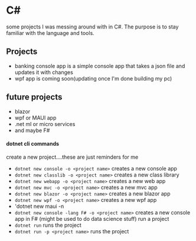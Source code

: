 # C#
some projects I was messing around with in C#. The purpose is to stay familiar with the language and tools.

## Projects
- banking console app is a simple console app that takes a json file and updates it with changes
- wpf app is coming soon(updating once I'm done building my pc)
## future projects
- blazor
- wpf or MAUI app
- .net ml or micro services
- and maybe F# 

#### dotnet cli commands
create a new project....these are just reminders for me
- `dotnet new console -o <project name>` creates a new console app
- `dotnet new classlib -o <project name>` creates a new class library
- `dotnet new webapp -o <project name>` creates a new web app
- `dotnet new mvc -o <project name>` creates a new mvc app
- `dotnet new blazor -o <project name>` creates a new blazor app
- `dotnet new wpf -o <project name>` creates a new wpf app
- 'dotnet new maui -n 
- `dotnet new console -lang F# -o <project name>` creates a new console app in F# (might be used to do data science stuff) 
run a project
- `dotnet run` runs the project
- `dotnet run -p <project name>` runs the project
